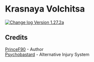 # Krasnaya Volchitsa
[![Change log Version 1.27.2a](https://img.shields.io/badge/Version-1.27.2a-white?style=plastic&logo=github&labelColor=black&color=teal)](ChangeLog.md)

## Credits
[PrinceF90](https://github.com/NikolaiF90) - Author  
[Psychobastard](https://forums.bohemia.net/profile/762318-psychobastard/) - Alternative Injury System  